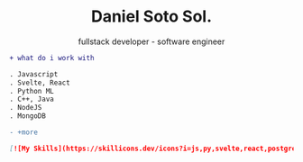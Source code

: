 <h1 align="center">Daniel Soto Sol.</h1>
<p align="center">fullstack developer - software engineer

```diff
+ what do i work with

. Javascript
. Svelte, React
. Python ML
. C++, Java
. NodeJS
. MongoDB

- +more

```
```md
[![My Skills](https://skillicons.dev/icons?i=js,py,svelte,react,postgres,java,git,npm,mongodb&perline=3)](https://skillicons.dev)
```